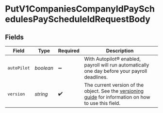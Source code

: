 # PutV1CompaniesCompanyIdPaySchedulesPayScheduleIdRequestBody


## Fields

| Field                                                                                                                                                                         | Type                                                                                                                                                                          | Required                                                                                                                                                                      | Description                                                                                                                                                                   |
| ----------------------------------------------------------------------------------------------------------------------------------------------------------------------------- | ----------------------------------------------------------------------------------------------------------------------------------------------------------------------------- | ----------------------------------------------------------------------------------------------------------------------------------------------------------------------------- | ----------------------------------------------------------------------------------------------------------------------------------------------------------------------------- |
| `autoPilot`                                                                                                                                                                   | *boolean*                                                                                                                                                                     | :heavy_minus_sign:                                                                                                                                                            | With Autopilot® enabled, payroll will run automatically one day before your payroll deadlines.                                                                                |
| `version`                                                                                                                                                                     | *string*                                                                                                                                                                      | :heavy_check_mark:                                                                                                                                                            | The current version of the object. See the [versioning guide](https://docs.gusto.com/embedded-payroll/docs/versioning#object-layer) for information on how to use this field. |